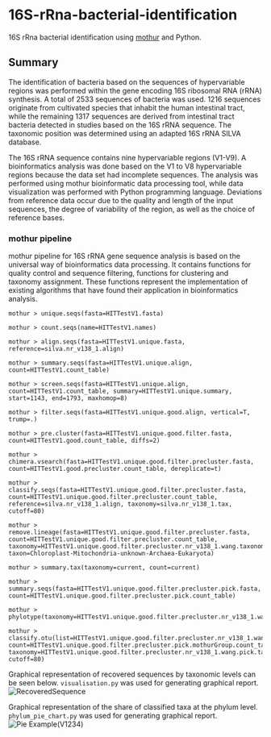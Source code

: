 # 16S-rRna-bacterial-identification

16S rRna bacterial identification using [mothur](https://mothur.org) and Python.

## Summary
The identification of bacteria based on the sequences of hypervariable regions was performed within the gene encoding 16S ribosomal RNA (rRNA) synthesis. 
A total of 2533 sequences of bacteria was used. 1216 sequences originate from cultivated species that inhabit the human intestinal tract, while the remaining 1317 sequences are derived from intestinal tract bacteria detected in studies based on the 16S rRNA sequence. The taxonomic position was determined using an adapted 16S rRNA SILVA database. 

The 16S rRNA sequence contains nine hypervariable regions (V1-V9).  A bioinformatics analysis was done based on the V1 to V8 hypervariable regions because the data set had incomplete sequences.
The analysis was performed using mothur bioinformatic data processing tool, while data visualization was performed with Python programming language. 
Deviations from reference data occur due to the quality and length of the input sequences, the degree of variability of the region, as well as the choice of reference bases.

### mothur pipeline

mothur pipeline for 16S rRNA gene sequence analysis is based on the universal way of bioinformatics data processing. It contains functions for quality control and sequence filtering, functions for clustering and taxonomy assignment. These functions represent the implementation of existing algorithms that have found their application in bioinformatics analysis.

```
mothur > unique.seqs(fasta=HITTestV1.fasta)

mothur > count.seqs(name=HITTestV1.names)

mothur > align.seqs(fasta=HITTestV1.unique.fasta, reference=silva.nr_v138_1.align)

mothur > summary.seqs(fasta=HITTestV1.unique.align, count=HITTestV1.count_table)

mothur > screen.seqs(fasta=HITTestV1.unique.align, count=HITTestV1.count_table, summary=HITTestV1.unique.summary, start=1143, end=1793, maxhomop=8)

mothur > filter.seqs(fasta=HITTestV1.unique.good.align, vertical=T, trump=.)

mothur > pre.cluster(fasta=HITTestV1.unique.good.filter.fasta, count=HITTestV1.good.count_table, diffs=2)

mothur > chimera.vsearch(fasta=HITTestV1.unique.good.filter.precluster.fasta, count=HITTestV1.good.precluster.count_table, dereplicate=t) 

mothur > classify.seqs(fasta=HITTestV1.unique.good.filter.precluster.fasta, count=HITTestV1.unique.good.filter.precluster.count_table, reference=silva.nr_v138_1.align, taxonomy=silva.nr_v138_1.tax, cutoff=80)

mothur > remove.lineage(fasta=HITTestV1.unique.good.filter.precluster.fasta, count=HITTestV1.unique.good.filter.precluster.count_table, taxonomy=HITTestV1.unique.good.filter.precluster.nr_v138_1.wang.taxonomy, taxon=Chloroplast-Mitochondria-unknown-Archaea-Eukaryota)

mothur > summary.tax(taxonomy=current, count=current)

mothur > summary.seqs(fasta=HITTestV1.unique.good.filter.precluster.pick.fasta, count=HITTestV1.unique.good.filter.precluster.pick.count_table)

mothur > phylotype(taxonomy=HITTestV1.unique.good.filter.precluster.nr_v138_1.wang.pick.taxonomy) 

mothur > classify.otu(list=HITTestV1.unique.good.filter.precluster.nr_v138_1.wang.pick.tx.list, count=HITTestV1.unique.good.filter.precluster.pick.mothurGroup.count_table, taxonomy=HITTestV1.unique.good.filter.precluster.nr_v138_1.wang.pick.taxonomy, cutoff=80) 
```


Graphical representation of recovered sequences by taxonomic levels can be seen below. `visualisation.py` was used for generating graphical report. 
![RecoveredSequence](https://user-images.githubusercontent.com/91345686/161155200-8da64874-c6b1-4d79-8a66-3b872bf87b91.png)

Graphical representation of the share of classified taxa at the phylum level. `phylum_pie_chart.py` was used for generating graphical report.
![Pie Example(V1234)](https://user-images.githubusercontent.com/91345686/161162580-d522f0ea-1fbe-480f-b6d1-daa14c960621.png)

